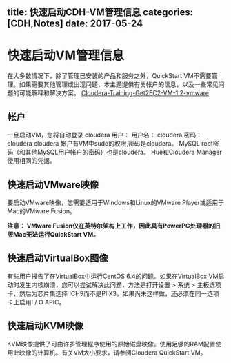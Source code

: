 title: 快速启动CDH-VM管理信息
categories: [CDH,Notes]
date: 2017-05-24
---
# 快速启动VM管理信息
在大多数情况下，除了管理已安装的产品和服务之外，QuickStart VM不需要管理。如果需要其他管理或出现问题，本主题提供有关帐户的信息，以及一些常见问题的可能解释和解决方案。
[Cloudera-Training-Get2EC2-VM-1.2-vmware](http://s3.amazonaws.com/trainingvms/Cloudera-Training-Get2EC2-VM-1.2-vmware.zip)

##  帐户
一旦启动VM，您将自动登录 cloudera 用户：
用户名： cloudera
密码： cloudera
cloudera 帐户有VM中sudo的权限,密码是cloudera。
MySQL root密码（和其他MySQL用户帐户的密码）也是cloudera。
Hue和Cloudera Manager使用相同的凭据。

## 快速启动VMware映像
要启动VMware映像，您需要适用于Windows和Linux的VMware Player或适用于Mac的VMware Fusion。

**注意： VMware Fusion仅在英特尔架构上工作，因此具有PowerPC处理器的旧版Mac无法运行QuickStart VM。**

## 快速启动VirtualBox图像
有些用户报告了在VirtualBox中运行CentOS 6.4的问题。如果在VirtualBox VM启动时发生内核崩溃，您可以尝试解决此问题，方法是打开设置 > 系统 > 主板选项卡，然后为芯片集选择 ICH9而不是PIIX3。如果尚未这样做，还必须在同一选项卡上启用I / O APIC。

## 快速启动KVM映像
KVM映像提供了可由许多管理程序使用的原始磁盘映像。使用足够的RAM配置使用此映像的计算机。有关VM大小要求，请参阅Cloudera QuickStart VM。

